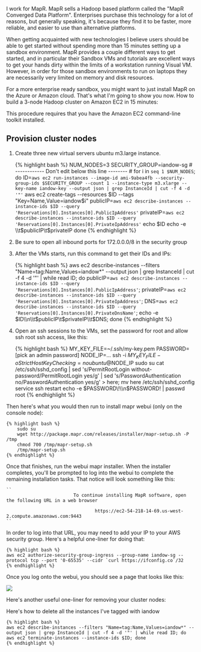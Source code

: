 I work for MapR. MapR sells a Hadoop based platform called the "MapR Converged Data Platform". Enterprises purchase this technology for a lot of reasons, but generally speaking, it's because they find it to be faster, more reliable, and easier to use than alternative platforms.

When getting acquainted with new technologies I believe users should be able to get started without spending more than 15 minutes setting up a sandbox environment. MapR provides a couple different ways to get started, and in particular their Sandbox VMs and tutorials are excellent ways to get your hands dirty within the limits of a workstation running Visual VM. However, in order for those sandbox environments to run on laptops they are necessarily very limited on memory and disk resources.

For a more enterprise ready sandbox, you might want to just install MapR on the Azure or Amazon cloud. That's what I'm going to show you now. How to build a 3-node Hadoop cluster on Amazon EC2 in 15 minutes:

This procedure requires that you have the Amazon EC2 command-line toolkit installed.

Provision cluster nodes
-----------------------

1. Create three new virtual servers ubuntu m3.large instance.

	{% highlight bash %}
		NUM_NODES=3
		SECURITY_GROUP=iandow-sg
		# ------------ Don't edit below this line -------- #
		for i in `seq 1 $NUM_NODES`; do 
		ID=`aws ec2 run-instances --image-id ami-9abea4fb --security-group-ids $SECURITY_GROUP --count 1 --instance-type m3.xlarge --key-name iandow-key --output json | grep InstanceId | cut -f 4 -d '"'`
		aws ec2 create-tags --resources $ID --tags "Key=Name,Value=iandow$i"
		publicIP=`aws ec2 describe-instances --instance-ids $ID --query 'Reservations[0].Instances[0].PublicIpAddress'`
		privateIP=`aws ec2 describe-instances --instance-ids $ID --query 'Reservations[0].Instances[0].PrivateIpAddress'`
		echo $ID
		echo -e \\t$publicIP\\t$privateIP
		done
	{% endhighlight %}

2. Be sure to open all inbound ports for 172.0.0.0/8 in the security group

3. After the VMs starts, run this command to get their IDs and IPs:

	{% highlight bash %}
		aws ec2 describe-instances --filters "Name=tag:Name,Values=iandow*" --output json | grep InstanceId | cut -f 4 -d '"' | while read ID; do publicIP=`aws ec2 describe-instances --instance-ids $ID --query 'Reservations[0].Instances[0].PublicIpAddress'`; privateIP=`aws ec2 describe-instances --instance-ids $ID --query 'Reservations[0].Instances[0].PrivateIpAddress'`; DNS=`aws ec2 describe-instances --instance-ids $ID --query 'Reservations[0].Instances[0].PrivateDnsName'`; echo -e $ID\\n\\t$publicIP\\t$privateIP\\t$DNS;  done 
	{% endhighlight %}

4. Open an ssh sessions to the VMs, set the password for root and allow ssh root ssh access, like this:

	{% highlight bash %}
		MY_KEY_FILE=~/.ssh/my-key.pem
		PASSWORD=[pick an admin password]
		NODE_IP=...
		ssh -i $MY_KEY_FILE -oStrictHostKeyChecking=no ubuntu@$NODE_IP
		sudo su
		cat /etc/ssh/sshd_config | sed 's/PermitRootLogin without-password/PermitRootLogin yes/g' | sed 's/PasswordAuthentication no/PasswordAuthentication yes/g' > here; mv here /etc/ssh/sshd_config
		service ssh restart
		echo -e $PASSWORD\!\\n$PASSWORD\! | passwd root
	{% endhighlight %}

Then here's what you would then run to install mapr webui (only on the console node):

	{% highlight bash %}
		sudo su
		wget http://package.mapr.com/releases/installer/mapr-setup.sh -P /tmp
		chmod 700 /tmp/mapr-setup.sh
		/tmp/mapr-setup.sh
	{% endhighlight %}

Once that finishes, run the webui mapr installer. When the installer completes, you'll be prompted to log into the webui to complete the remaining installation tasks. That notice will look something like this:

	``
	                         To continue installing MapR software, open the following URL in a web browser

	                                 https://ec2-54-218-14-69.us-west-2.compute.amazonaws.com:9443
	``

In order to log into that URL, you may need to add your IP to your AWS security group. Here's a helpful one-liner for doing that:

	{% highlight bash %}
	aws ec2 authorize-security-group-ingress --group-name iandow-sg --protocol tcp --port '0-65535' --cidr `curl https://ifconfig.co`/32
	{% endhighlight %}

Once you log onto the webui, you should see a page that looks like this:

![](https://github.com/iandow/iandow.github.io/blob/master/img/mapr%20installer.png)


Here's another useful one-liner for removing your cluster nodes:

Here's how to delete all the instances I've tagged with iandow
		
	{% highlight bash %}
	aws ec2 describe-instances --filters "Name=tag:Name,Values=iandow*" --output json | grep InstanceId | cut -f 4 -d '"' | while read ID; do aws ec2 terminate-instances --instance-ids $ID; done
	{% endhighlight %}


